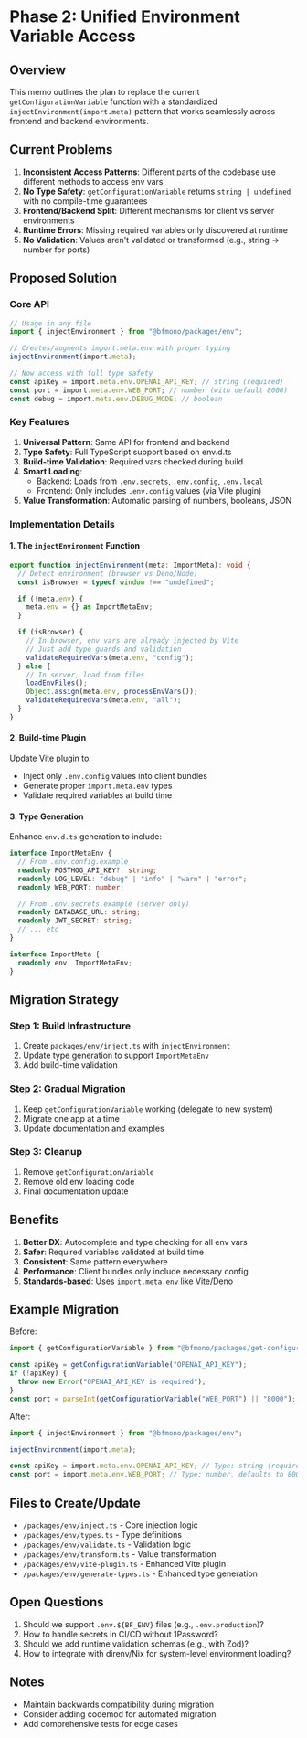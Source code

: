 # Phase 2: Unified Environment Variable Access

## Overview

This memo outlines the plan to replace the current `getConfigurationVariable`
function with a standardized `injectEnvironment(import.meta)` pattern that works
seamlessly across frontend and backend environments.

## Current Problems

1. **Inconsistent Access Patterns**: Different parts of the codebase use
   different methods to access env vars
2. **No Type Safety**: `getConfigurationVariable` returns `string | undefined`
   with no compile-time guarantees
3. **Frontend/Backend Split**: Different mechanisms for client vs server
   environments
4. **Runtime Errors**: Missing required variables only discovered at runtime
5. **No Validation**: Values aren't validated or transformed (e.g., string →
   number for ports)

## Proposed Solution

### Core API

```typescript
// Usage in any file
import { injectEnvironment } from "@bfmono/packages/env";

// Creates/augments import.meta.env with proper typing
injectEnvironment(import.meta);

// Now access with full type safety
const apiKey = import.meta.env.OPENAI_API_KEY; // string (required)
const port = import.meta.env.WEB_PORT; // number (with default 8000)
const debug = import.meta.env.DEBUG_MODE; // boolean
```

### Key Features

1. **Universal Pattern**: Same API for frontend and backend
2. **Type Safety**: Full TypeScript support based on env.d.ts
3. **Build-time Validation**: Required vars checked during build
4. **Smart Loading**:
   - Backend: Loads from `.env.secrets`, `.env.config`, `.env.local`
   - Frontend: Only includes `.env.config` values (via Vite plugin)
5. **Value Transformation**: Automatic parsing of numbers, booleans, JSON

### Implementation Details

#### 1. The `injectEnvironment` Function

```typescript
export function injectEnvironment(meta: ImportMeta): void {
  // Detect environment (browser vs Deno/Node)
  const isBrowser = typeof window !== "undefined";

  if (!meta.env) {
    meta.env = {} as ImportMetaEnv;
  }

  if (isBrowser) {
    // In browser, env vars are already injected by Vite
    // Just add type guards and validation
    validateRequiredVars(meta.env, "config");
  } else {
    // In server, load from files
    loadEnvFiles();
    Object.assign(meta.env, processEnvVars());
    validateRequiredVars(meta.env, "all");
  }
}
```

#### 2. Build-time Plugin

Update Vite plugin to:

- Inject only `.env.config` values into client bundles
- Generate proper `import.meta.env` types
- Validate required variables at build time

#### 3. Type Generation

Enhance `env.d.ts` generation to include:

```typescript
interface ImportMetaEnv {
  // From .env.config.example
  readonly POSTHOG_API_KEY?: string;
  readonly LOG_LEVEL: "debug" | "info" | "warn" | "error";
  readonly WEB_PORT: number;

  // From .env.secrets.example (server only)
  readonly DATABASE_URL: string;
  readonly JWT_SECRET: string;
  // ... etc
}

interface ImportMeta {
  readonly env: ImportMetaEnv;
}
```

## Migration Strategy

### Step 1: Build Infrastructure

1. Create `packages/env/inject.ts` with `injectEnvironment`
2. Update type generation to support `ImportMetaEnv`
3. Add build-time validation

### Step 2: Gradual Migration

1. Keep `getConfigurationVariable` working (delegate to new system)
2. Migrate one app at a time
3. Update documentation and examples

### Step 3: Cleanup

1. Remove `getConfigurationVariable`
2. Remove old env loading code
3. Final documentation update

## Benefits

1. **Better DX**: Autocomplete and type checking for all env vars
2. **Safer**: Required variables validated at build time
3. **Consistent**: Same pattern everywhere
4. **Performance**: Client bundles only include necessary config
5. **Standards-based**: Uses `import.meta.env` like Vite/Deno

## Example Migration

Before:

```typescript
import { getConfigurationVariable } from "@bfmono/packages/get-configuration-var";

const apiKey = getConfigurationVariable("OPENAI_API_KEY");
if (!apiKey) {
  throw new Error("OPENAI_API_KEY is required");
}
const port = parseInt(getConfigurationVariable("WEB_PORT") || "8000");
```

After:

```typescript
import { injectEnvironment } from "@bfmono/packages/env";

injectEnvironment(import.meta);

const apiKey = import.meta.env.OPENAI_API_KEY; // Type: string (required)
const port = import.meta.env.WEB_PORT; // Type: number, defaults to 8000
```

## Files to Create/Update

- `/packages/env/inject.ts` - Core injection logic
- `/packages/env/types.ts` - Type definitions
- `/packages/env/validate.ts` - Validation logic
- `/packages/env/transform.ts` - Value transformation
- `/packages/env/vite-plugin.ts` - Enhanced Vite plugin
- `/packages/env/generate-types.ts` - Enhanced type generation

## Open Questions

1. Should we support `.env.${BF_ENV}` files (e.g., `.env.production`)?
2. How to handle secrets in CI/CD without 1Password?
3. Should we add runtime validation schemas (e.g., with Zod)?
4. How to integrate with direnv/Nix for system-level environment loading?

## Notes

- Maintain backwards compatibility during migration
- Consider adding codemod for automated migration
- Add comprehensive tests for edge cases
